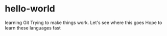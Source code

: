 # hello-world
learning Git
Trying to make things work.  Let's see where this goes
Hope to learn these languages fast
